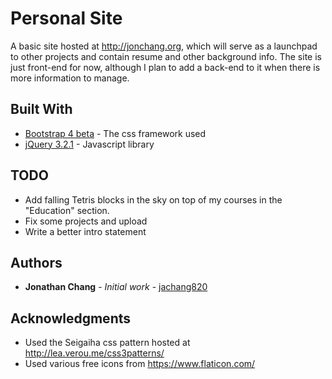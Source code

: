# Personal Site

A basic site hosted at http://jonchang.org, which will serve as a launchpad to other projects and contain resume and other background info. The site is just front-end for now, although I plan to add a back-end to it when there is more information to manage.

## Built With

* [Bootstrap 4 beta](https://getbootstrap.com/docs/4.0/getting-started/introduction/) - The css framework used
* [jQuery 3.2.1](http://api.jquery.com/) - Javascript library

## TODO

* Add falling Tetris blocks in the sky on top of my courses in the "Education" section.
* Fix some projects and upload
* Write a better intro statement

## Authors

* **Jonathan Chang** - *Initial work* - [jachang820](https://github.com/jachang820)

## Acknowledgments

* Used the Seigaiha css pattern hosted at http://lea.verou.me/css3patterns/
* Used various free icons from https://www.flaticon.com/
